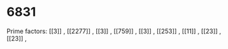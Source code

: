 # 6831

Prime factors: [[3]] , [[2277]] , [[3]] , [[759]] , [[3]] , [[253]] , [[11]] , [[23]] , [[23]] , 